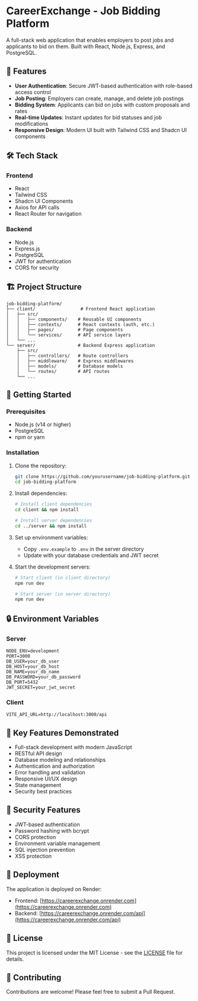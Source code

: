 # CareerExchange - Job Bidding Platform

A full-stack web application that enables employers to post jobs and applicants to bid on them. Built with React, Node.js, Express, and PostgreSQL.

## 🚀 Features

- **User Authentication**: Secure JWT-based authentication with role-based access control
- **Job Posting**: Employers can create, manage, and delete job postings
- **Bidding System**: Applicants can bid on jobs with custom proposals and rates
- **Real-time Updates**: Instant updates for bid statuses and job modifications
- **Responsive Design**: Modern UI built with Tailwind CSS and Shadcn UI components

## 🛠️ Tech Stack

### Frontend
- React
- Tailwind CSS
- Shadcn UI Components
- Axios for API calls
- React Router for navigation

### Backend
- Node.js
- Express.js
- PostgreSQL
- JWT for authentication
- CORS for security

## 🏗️ Project Structure

```
job-bidding-platform/
├── client/                 # Frontend React application
│   ├── src/
│   │   ├── components/    # Reusable UI components
│   │   ├── contexts/      # React contexts (auth, etc.)
│   │   ├── pages/         # Page components
│   │   └── services/      # API service layers
│   └── ...
└── server/                # Backend Express application
    ├── src/
    │   ├── controllers/   # Route controllers
    │   ├── middleware/    # Express middlewares
    │   ├── models/        # Database models
    │   └── routes/        # API routes
    └── ...
```

## 🚀 Getting Started

### Prerequisites
- Node.js (v14 or higher)
- PostgreSQL
- npm or yarn

### Installation

1. Clone the repository:
   ```bash
   git clone https://github.com/yourusername/job-bidding-platform.git
   cd job-bidding-platform
   ```

2. Install dependencies:
   ```bash
   # Install client dependencies
   cd client && npm install
   
   # Install server dependencies
   cd ../server && npm install
   ```

3. Set up environment variables:
   - Copy `.env.example` to `.env` in the server directory
   - Update with your database credentials and JWT secret

4. Start the development servers:
   ```bash
   # Start client (in client directory)
   npm run dev

   # Start server (in server directory)
   npm run dev
   ```

## 🔒 Environment Variables

### Server
```env
NODE_ENV=development
PORT=3000
DB_USER=your_db_user
DB_HOST=your_db_host
DB_NAME=your_db_name
DB_PASSWORD=your_db_password
DB_PORT=5432
JWT_SECRET=your_jwt_secret
```

### Client
```env
VITE_API_URL=http://localhost:3000/api
```

## 🌟 Key Features Demonstrated

- Full-stack development with modern JavaScript
- RESTful API design
- Database modeling and relationships
- Authentication and authorization
- Error handling and validation
- Responsive UI/UX design
- State management
- Security best practices

## 🔐 Security Features

- JWT-based authentication
- Password hashing with bcrypt
- CORS protection
- Environment variable management
- SQL injection prevention
- XSS protection

## 🚀 Deployment

The application is deployed on Render:
- Frontend: [https://careerexchange.onrender.com](https://careerexchange.onrender.com)
- Backend: [https://careerexchange.onrender.com/api](https://careerexchange.onrender.com/api)

## 📝 License

This project is licensed under the MIT License - see the [LICENSE](LICENSE) file for details.

## 🤝 Contributing

Contributions are welcome! Please feel free to submit a Pull Request.

